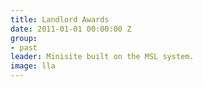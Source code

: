 ```yaml
---
title: Landlord Awards
date: 2011-01-01 00:00:00 Z
group:
- past
leader: Minisite built on the MSL system.
image: lla
---
```


